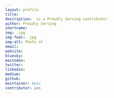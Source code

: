 ```yaml
---
layout: profile
title: 
description:  is a Proudly Serving contributor.
author: Proudly Serving
shortname: 
img: .jpg
img-feat: .jpg
img-alt: Photo of 
email: 
website: 
bluesky: 
mastodon: 
twitter: 
linkedin: 
medium: 
github: 
maintainer: #yes
contributor: yes
---
```


